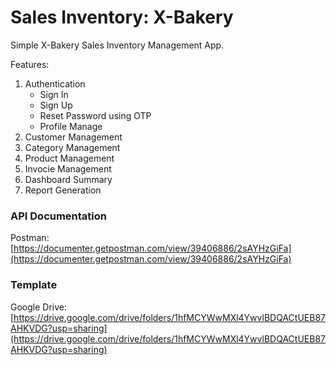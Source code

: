 # Sales Inventory: X-Bakery

Simple X-Bakery Sales Inventory Management App.

Features:
1. Authentication
    - Sign In
    - Sign Up
    - Reset Password using OTP
    - Profile Manage
2. Customer Management
3. Category Management
4. Product Management
5. Invocie Management
6. Dashboard Summary
7. Report Generation


### API Documentation
Postman: [https://documenter.getpostman.com/view/39406886/2sAYHzGiFa](https://documenter.getpostman.com/view/39406886/2sAYHzGiFa)

### Template
Google Drive:
[https://drive.google.com/drive/folders/1hfMCYWwMXl4YwvlBDQACtUEB87AHKVDG?usp=sharing](https://drive.google.com/drive/folders/1hfMCYWwMXl4YwvlBDQACtUEB87AHKVDG?usp=sharing)

